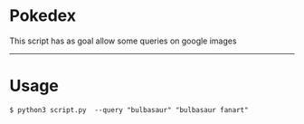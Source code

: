 # Pokedex

This script has as goal allow some queries on google images

---
# Usage

```shell
$ python3 script.py  --query "bulbasaur" "bulbasaur fanart"
```